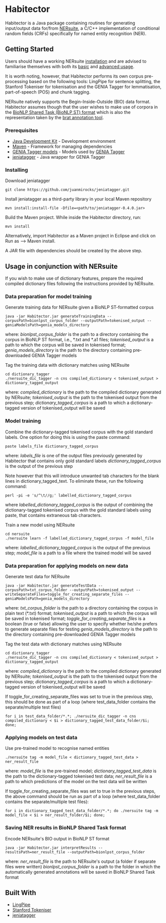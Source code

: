 # Habitector

Habitector is a Java package containing routines for generating input/output data for/from [NERsuite](http://nersuite.nlplab.org), a C/C++ implementation of conditional random fields (CRFs) specifically for named entity recognition (NER).

## Getting Started

Users should have a working NERsuite [installation](http://nersuite.nlplab.org/installation_guide.html) and are advised to familiarise themselves with both its [basic](http://nersuite.nlplab.org/basic_usage.html) and [advanced usage](http://nersuite.nlplab.org/advanced_usage.html).

It is worth noting, however, that Habitector performs its own corpus pre-processing based on the following tools: LingPipe for sentence splitting, the Stanford Tokeniser for tokenisation and the GENIA Tagger for lemmatisation, part-of-speech (POS) and chunk tagging. 

NERsuite natively supports the Begin-Inside-Outside (BIO) data format. Habitector assumes though that the user wishes to make use of corpora in the [BioNLP Shared Task (BioNLP ST) format](http://2011.bionlp-st.org/home/file-formats) which is also the representation taken by the [brat annotation tool](http://brat.nlplab.org/).

### Prerequisites

* [Java Development Kit](http://www.oracle.com/technetwork/java/javase/overview/index.html) - Development environment
* [Maven](https://maven.apache.org/) - Framework for managing dependencies
* [GENIA Tagger models](http://sourceforge.net/projects/jeniatagger/files/models.zip/download) - Models used by [GENIA Tagger](http://www.nactem.ac.uk/GENIA/tagger)
* [jeniatagger](https://github.com/juanmirocks/jeniatagger) - Java wrapper for GENIA Tagger

### Installing

Download jeniatagger

```
git clone https://github.com/juanmirocks/jeniatagger.git
```

Install jeniatagger as a third-party library in your local Maven repository

```
mvn install:install-file -Dfile=<path/to/jeniatagger-0.4.0.jar>
```

Build the Maven project. While inside the Habitector directory, run:

```
mvn install 
```

Alternatively, import Habitector as a Maven project in Eclipse and click on Run as --> Maven install.

A JAR file with dependencies should be created by the above step. 

## Usage in conjunction with NERsuite

If you wish to make use of dictionary features, prepare the required compiled dictionary files following the instructions provided by NERsuite.

### Data preparation for model training

Generate training data for NERsuite given a BioNLP ST-formatted corpus

```
java -jar Habitector.jar generateTrainingData --corpusPath=bionlpst_corpus_folder --outputPath=tokenised_output --geniaModelsPath=genia_models_directory
```
where:
    *bionlpst_corpus_folder* is the path to a directory containing the corpus in BioNLP ST format, i.e., \*.txt and \*.a1 files;
    *tokenised_output* is a path to which the corpus will be saved in tokenised format;
    *genia_models_directory* is the path to the directory containing pre-downloaded GENIA Tagger models

Tag the training data with dictionary matches using NERsuite

```
cd dictionary_tagger
./nersuite_dic_tagger -n cns compiled_dictionary < tokenised_output > dictionary_tagged_output
```
where:
	*compiled_dictionary* is the path to the compiled dictionary generated by NERsuite;
	*tokenised_output* is the path to the tokenised output from the previous step;
    *dictionary_tagged_corpus* is a path to which a dictionary-tagged version of tokenised_output will be saved

### Model training

Combine the dictionary-tagged tokenised corpus with the gold standard labels. One option for doing this is using the paste command:

```
paste labels_file dictionary_tagged_corpus 
```
where:
    *labels_file* is one of the output files previously generated by Habitector that contains only gold standard labels
    *dictionary_tagged_corpus* is the output of the previous step

Note however that this will introduce unwanted tab characters for the blank lines in dictionary_tagged_text. To eliminate these, run the following command:

```
perl -pi -e 's/^\t//g;' labelled_dictionary_tagged_corpus
```
where *labelled_dictionary_tagged_corpus* is the output of combining the dictionary-tagged tokenised corpus with the gold standard labels using paste, that contains extraneous tab characters.

Train a new model using NERsuite

```
cd nersuite
./nersuite learn -f labelled_dictionary_tagged_corpus -f model_file
```
where:
    *labelled_dictionary_tagged_corpus* is the output of the previous step;
    *model_file* is a path to a file where the trained model will be saved
    
### Data preparation for applying models on new data

Generate test data for NERsuite

```
java -jar Habitector.jar generateTestData --corpusPath=txt_corpus_folder --outputPath=tokenised_output --writeSeparateFiles=toggle_for_creating_separate_files --geniaModelsPath=genia_models_directory
```
where:
    *txt_corpus_folder* is the path to a directory containing the corpus in plain text (\*.txt) format;
    *tokenised_output* is a path to which the corpus will be saved in tokenised format;
    *toggle_for_creating_separate_files* is a boolean (true or false) allowing the user to specify whether he/she prefers to generate separate files for testing
    *genia_models_directory* is the path to the directory containing pre-downloaded GENIA Tagger models

Tag the test data with dictionary matches using NERsuite

```
cd dictionary_tagger
./nersuite_dic_tagger -n cns compiled_dictionary < tokenised_output > dictionary_tagged_output
```
where:
	*compiled_dictionary* is the path to the compiled dictionary generated by NERsuite;
	*tokenised_output* is the path to the tokenised output from the previous step;
    *dictionary_tagged_corpus* is a path to which a dictionary-tagged version of tokenised_output will be saved
    
If toggle_for_creating_separate_files was set to true in the previous step, this should be done as part of a loop (where test_data_folder contains the separate/multiple test files)

```
for i in test_data_folder/*.*; ./nersuite_dic_tagger -n cns compiled_dictionary < $i > dictionary_tagged_test_data_folder/$i; done;
```

### Applying models on test data

Use pre-trained model to recognise named entities

```
./nersuite tag -m model_file < dictionary_tagged_test_data > ner_result_file
```
where:
	*model_file* is the pre-trained model;
    *dictionary_tagged_test_data* is the path to the dictionary-tagged tokenised test data;
    *ner_result_file* is a path to which predictions of the model on the test data will be written 

If toggle_for_creating_separate_files was set to true in the previous steps, the above command should be run as part of a loop (where test_data_folder contains the separate/multiple test files):

```
for i in dictionary_tagged_test_data_folder/*.*; do ./nersuite tag -m model_file < $i > ner_result_folder/$i; done;
```

### Saving NER results in BioNLP Shared Task format

Encode NERsuite's BIO output in BioNLP ST format

```
java -jar Habitector.jar interpretResults --resultsPath=ner_result_file --outputPath=bionlpst_corpus_folder
```
where:
    *ner_result_file* is the path to NERsuite's output (a folder if separate files were written)
    *bionlpst_corpus_folder* is a path to the folder in which the automatically generated annotations will be saved in BioNLP Shared Task format

## Built With

* [LingPipe](http://alias-i.com/lingpipe/index.html)
* [Stanford Tokeniser](https://nlp.stanford.edu/software/tokenizer.shtml)
* [jeniatagger](https://github.com/juanmirocks/jeniatagger)
